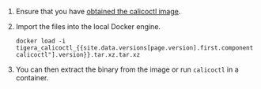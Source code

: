 1. Ensure that you have [obtained the calicoctl image](/getting-started/#obtain-the-private-binaries).

1. Import the files into the local Docker engine. 

   ```
   docker load -i tigera_calicoctl_{{site.data.versions[page.version].first.components["tigera-calicoctl"].version}}.tar.xz.tar.xz
   ```
   
1. You can then extract the binary from the image or run `calicoctl` in a container.
